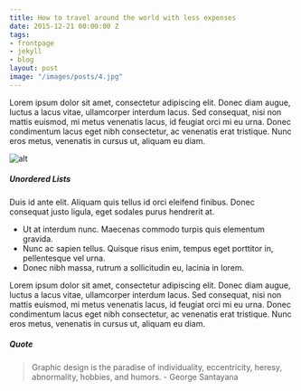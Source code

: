 ```yaml
---
title: How to travel around the world with less expenses
date: 2015-12-21 00:00:00 Z
tags:
- frontpage
- jekyll
- blog
layout: post
image: "/images/posts/4.jpg"
---
```


Lorem ipsum dolor sit amet, consectetur adipiscing elit. Donec diam augue, luctus a lacus vitae, ullamcorper interdum lacus. Sed consequat, nisi non mattis euismod, mi metus venenatis lacus, id feugiat orci mi eu urna. Donec condimentum lacus eget nibh consectetur, ac venenatis erat tristique. Nunc eros metus, venenatis in cursus ut, aliquam eu diam.

![alt](https://images.unsplash.com/photo-1429734160945-4f85244d6a5a?ixlib=rb-0.3.5&q=80&fm=jpg&crop=entropy&w=1080&fit=max&s=0e46d4b45ffdd302bc6b44ec8917fe83)

##### Unordered Lists

Duis id ante elit. Aliquam quis tellus id orci eleifend finibus. Donec consequat justo ligula, eget sodales purus hendrerit at.

* Ut at interdum nunc. Maecenas commodo turpis quis elementum gravida.
*    Nunc ac sapien tellus. Quisque risus enim, tempus eget porttitor in, pellentesque vel urna.
*    Donec nibh massa, rutrum a sollicitudin eu, lacinia in lorem.

Lorem ipsum dolor sit amet, consectetur adipiscing elit. Donec diam augue, luctus a lacus vitae, ullamcorper interdum lacus. Sed consequat, nisi non mattis euismod, mi metus venenatis lacus, id feugiat orci mi eu urna. Donec condimentum lacus eget nibh consectetur, ac venenatis erat tristique. Nunc eros metus, venenatis in cursus ut, aliquam eu diam.

##### Quote

> Graphic design is the paradise of individuality, eccentricity, heresy, abnormality, hobbies, and humors. - George Santayana

